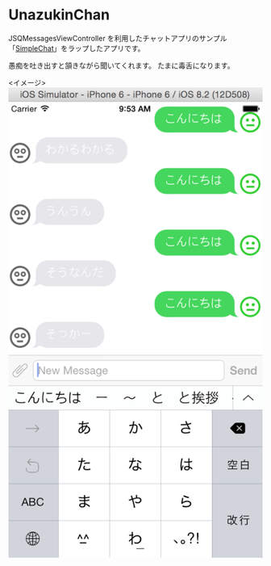 UnazukinChan
==================

JSQMessagesViewController を利用したチャットアプリのサンプル「[SimpleChat](https://www.github.com/suwa-yuki/SimpleChat)」をラップしたアプリです。

愚痴を吐き出すと頷きながら聞いてくれます。
たまに毒舌になります。

<イメージ>
![unazukin](unazukin.png)

